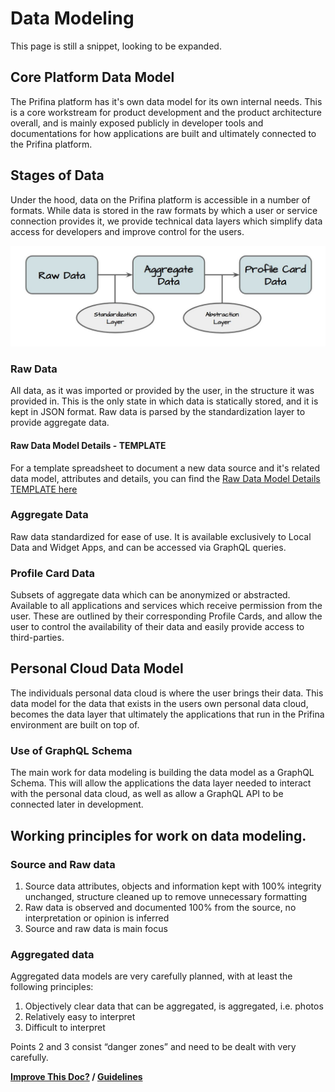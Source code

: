 # Data Modeling    

This page is still a snippet, looking to be expanded. 

## Core Platform Data Model  
  
The Prifina platform has it's own data model for its own internal needs. This is a core workstream for product 
development and the product architecture overall, and is mainly exposed publicly in developer tools and documentations 
for how applications are built and ultimately connected to the Prifina platform.

## Stages of Data
Under the hood, data on the Prifina platform is accessible in a number of formats.
While data is stored in the raw formats by which a user or service connection provides it, we provide technical data layers
which simplify data access for developers and improve control for the users.

![Stages of data](./datastages.jpg)

### Raw Data
All data, as it was imported or provided by the user, in the structure it was provided in. This is the only state in which data is statically stored, and it is kept in JSON format. Raw data is parsed by the standardization layer to provide aggregate data.

#### Raw Data Model Details - TEMPLATE

For a template spreadsheet to document a new data source and it's related data model, attributes and details, you can find the [Raw Data Model Details TEMPLATE here](https://docs.google.com/spreadsheets/d/1D88Be4cdEnbuvy9TUgokJfW0u6xhArkI0oYjIsCjXxQ/)

### Aggregate Data
Raw data standardized for ease of use. It is available exclusively to Local Data and Widget Apps, and can be accessed via GraphQL queries.

### Profile Card Data
Subsets of aggregate data which can be anonymized or abstracted. Available to all applications and services which receive permission from the user. These are outlined by their corresponding Profile Cards, and allow the user to control the availability of their data and easily provide access to third-parties. 

## Personal Cloud Data Model  

The individuals personal data cloud is where the user brings their data. This data model for the data that exists in the 
users own personal data cloud, becomes the data layer that ultimately the applications that run in the Prifina environment
are built on top of. 

### Use of GraphQL Schema  

The main work for data modeling is building the data model as a GraphQL Schema. This will allow the applications the data
layer needed to interact with the personal data cloud, as well as allow a GraphQL API to be connected later in development. 

## Working principles for work on data modeling. 

### Source and Raw data 

1. Source data attributes, objects and information kept with 100% integrity unchanged, structure cleaned up to remove unnecessary formatting 
2. Raw data is observed and documented 100% from the source, no interpretation or opinion is inferred
3. Source and raw data is main focus

### Aggregated data 

Aggregated data models are very carefully planned, with at least the following principles:

1. Objectively clear data that can be aggregated, is aggregated, i.e. photos
2. Relatively easy to interpret
3. Difficult to interpret  

Points 2 and 3 consist “danger zones” and need to be dealt with very carefully.


**[Improve This Doc?](https://github.com/prifina-admin/internal-docs/) / [Guidelines](http://internal.prifina.com/contribute/)**


